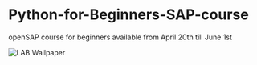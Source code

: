 # Python-for-Beginners-SAP-course
openSAP course for beginners available from April 20th till June 1st  

![LAB Wallpaper](https://lh3.googleusercontent.com/qnctmqXr8_gn8aCWIfgcCTgR1CMgq6TQz-m-aTzefvD4oskHnXjiHfBbk98Ktb48q0c)
